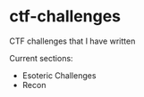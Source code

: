 # ctf-challenges
CTF challenges that I have written

Current sections:
* Esoteric Challenges
* Recon
